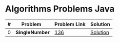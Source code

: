 # Algorithms Problems Java

| # | Problem  | Problem Link | Solution |
|---|-------------------------------------------------|-------|-----------------------------------------------------------------------------------------------------|
| 0 | <b>SingleNumber</b>  <br>             | [136](https://leetcode.com/problems/single-number/)| [Solution](https://github.com/kj-grogu/COEN-279-DAA/blob/main/src/SingleNumber.py)|
